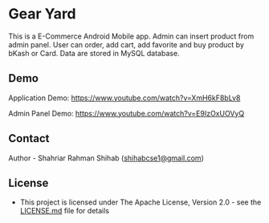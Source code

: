 # Gear Yard
This is a E-Commerce Android Mobile app. Admin can insert product from admin panel. User can order, add cart, add favorite and buy product by bKash or Card. Data are stored in MySQL database.


## Demo

Application Demo: https://www.youtube.com/watch?v=XmH6kF8bLv8

Admin Panel Demo: https://www.youtube.com/watch?v=E9IzOxUOVyQ

## Contact

Author - Shahriar Rahman Shihab ([shihabcse1@gmail.com](mailto:shihabcse1@gmail.com))


## License

* This project is licensed under The Apache License, Version 2.0 - see the [LICENSE.md](/LICENSE) file for details
